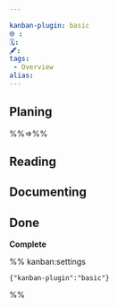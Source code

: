 ```yaml
---

kanban-plugin: basic
🌐 : 
🗓️: 
🖋️: 
tags:
 - Overview
alias: 
---
```


## Planing
%%=>%%


## Reading

## Documenting

## Done

**Complete**




%% kanban:settings
```
{"kanban-plugin":"basic"}
```
%%